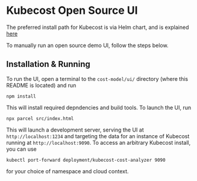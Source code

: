 # Kubecost Open Source UI
The preferred install path for Kubecost is via Helm chart, and is explained [here](http://docs.kubecost.com/install)

To manually run an open source demo UI, follow the steps below.

## Installation & Running
To run the UI, open a terminal to the `cost-model/ui/` directory (where this README is located) and run

```
npm install
```

This will install required depndencies and build tools. To launch the UI, run

```
npx parcel src/index.html
```

This will launch a development server, serving the UI at `http://localhost:1234` and targeting the data for an instance of
Kubecost running at `http://localhost:9090`. To access an arbitrary Kubecost install, you can use

```
kubectl port-forward deployment/kubecost-cost-analyzer 9090
```

for your choice of namespace and cloud context.
